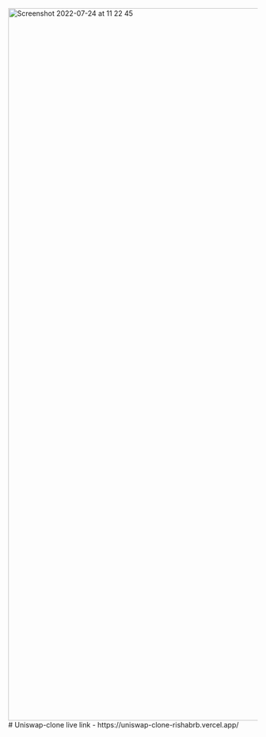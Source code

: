 <img width="1440" alt="Screenshot 2022-07-24 at 11 22 45" src="https://user-images.githubusercontent.com/58904133/180634362-618c38e1-ff52-4f2b-b05e-531b3e0cf8a7.png">
# Uniswap-clone
live link - https://uniswap-clone-rishabrb.vercel.app/
